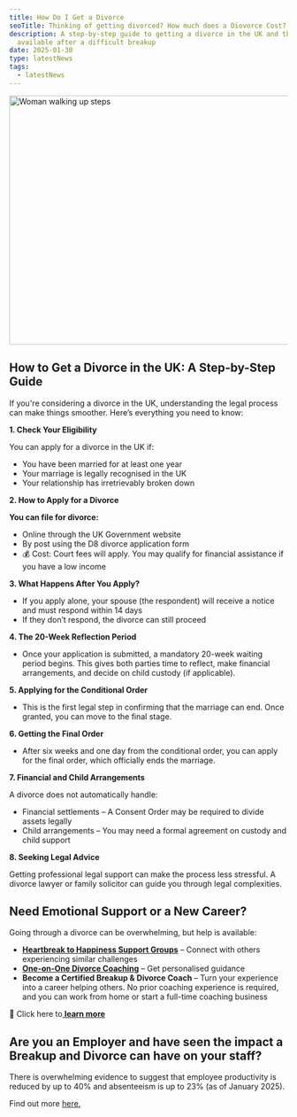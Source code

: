 ```yaml
---
title: How Do I Get a Divorce
seoTitle: Thinking of getting divorced? How much does a Diovorce Cost?
description: A step-by-step guide to getting a divorce in the UK and the support
  available after a difficult breakup
date: 2025-01-30
type: latestNews
tags:
  - latestNews
---
```

<img src="/static/img/pexels-chuchuphinh-1057103.avif" alt="Woman walking up steps" title="Woman walking up steps" class="Right" width="600px" height="450px" loading="lazy"/>

## **How to Get a Divorce in the UK: A Step-by-Step Guide**

If you're considering a divorce in the UK, understanding the legal process can make things smoother. Here’s everything you need to know:

**1. Check Your Eligibility**

You can apply for a divorce in the UK if:

* You have been married for at least one year
* Your marriage is legally recognised in the UK
* Your relationship has irretrievably broken down

**2. How to Apply for a Divorce**

**You can file for divorce:**

* Online through the UK Government website
* By post using the D8 divorce application form
* 💰 Cost: Court fees will apply. You may qualify for financial assistance if you have a low income

**3. What Happens After You Apply?**

* If you apply alone, your spouse (the respondent) will receive a notice and must respond within 14 days
* If they don’t respond, the divorce can still proceed

**4. The 20-Week Reflection Period**

* Once your application is submitted, a mandatory 20-week waiting period begins. This gives both parties time to reflect, make financial arrangements, and decide on child custody (if applicable).

**5. Applying for the Conditional Order**

* This is the first legal step in confirming that the marriage can end. Once granted, you can move to the final stage.

**6. Getting the Final Order**

* After six weeks and one day from the conditional order, you can apply for the final order, which officially ends the marriage.

**7. Financial and Child Arrangements**

A divorce does not automatically handle:

* Financial settlements – A Consent Order may be required to divide assets legally
* Child arrangements – You may need a formal agreement on custody and child support

**8. Seeking Legal Advice**

Getting professional legal support can make the process less stressful. A divorce lawyer or family solicitor can guide you through legal complexities.

## **Need Emotional Support or a New Career?**

Going through a divorce can be overwhelming, but help is available:

* **[Heartbreak to Happiness Support Groups](https://divorce-coaching.com/breakup-support-groups/)** – Connect with others experiencing similar challenges
* **[One-on-One Divorce Coaching](https://divorce-coaching.com/breakup-support-groups/)** – Get personalised guidance
* **Become a Certified Breakup & Divorce Coach** – Turn your experience into a career helping others. No prior coaching experience is required, and you can work from home or start a full-time coaching business

🔗 Click here to[ **learn more**](https://divorce-coaching.com/becoming-a-certified-divorce-coach/)

## **Are you an Employer and have seen the impact a Breakup and Divorce can have on your staff?**

There is overwhelming evidence to suggest that employee productivity is reduced by up to 40% and absenteeism is up to 23% (as of January 2025).

Find out more [here.](https://divorce-coaching.com/support-for-businesses/)
